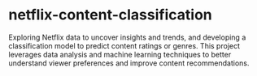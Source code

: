 # netflix-content-classification
Exploring Netflix data to uncover insights and trends, and developing a classification model to predict content ratings or genres. This project leverages data analysis and machine learning techniques to better understand viewer preferences and improve content recommendations.
